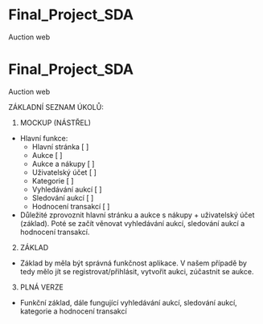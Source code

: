 # Final_Project_SDA
Auction web
# Final_Project_SDA
Auction web


ZÁKLADNÍ SEZNAM ÚKOLŮ: 

1. MOCKUP (NÁSTŘEL)
- Hlavní funkce:
  - Hlavní stránka [ ]
  - Aukce [ ]
  - Aukce a nákupy [ ]
  - Uživatelský účet [ ]
  - Kategorie [ ]
  - Vyhledávání aukcí [ ]
  - Sledování aukcí [ ]
  - Hodnocení transakcí [ ]
- Důležité zprovoznit hlavní stránku a aukce s nákupy + uživatelský účet (základ). Poté se začít věnovat vyhledávání aukcí, sledování aukcí a hodnocení transakcí.

2. ZÁKLAD
- Základ by měla být správná funkčnost aplikace. V našem případě by tedy mělo jít se registrovat/přihlásit, vytvořit aukci, zúčastnit se aukce.

3. PLNÁ VERZE
- Funkční základ, dále fungující vyhledávání aukcí, sledování aukcí, kategorie a hodnocení transakcí